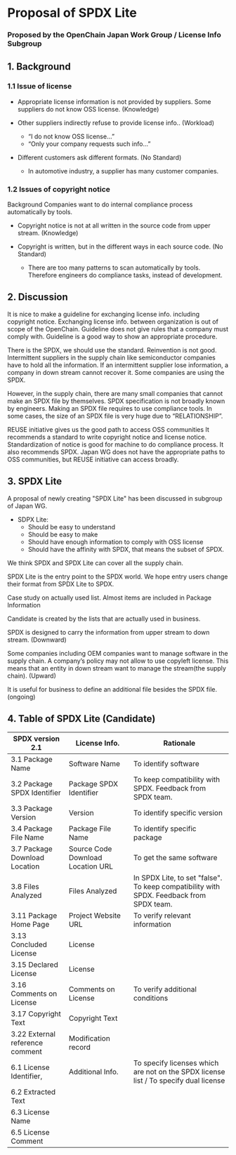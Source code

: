 # Proposal of SPDX Lite

### Proposed by the OpenChain Japan Work Group / License Info Subgroup


## 1. Background



### 1.1 Issue of license

* Appropriate license information is not provided by suppliers. Some suppliers do not know OSS license.  (Knowledge)

* Other suppliers indirectly refuse to provide license info..  (Workload)
  * “I do not know OSS license...”
  * “Only your company requests such info...”

* Different customers ask different formats.  (No Standard)
  * In automotive industry, a supplier has many customer companies. 


### 1.2 Issues of copyright notice

Background
Companies want to do internal compliance process automatically by tools.

* Copyright notice is not at all written in the source code from upper stream.  (Knowledge)

* Copyright is written, but in the different ways in each source code. (No Standard)
  * There are too many patterns to scan automatically by tools. Therefore engineers do compliance tasks, instead of development.

## 2. Discussion 

It is nice to make a guideline for exchanging license info. including copyright notice. 
Exchanging license info. between organization is out of scope of the OpenChain.
Guideline does not give rules that a company must comply with. 
Guideline is a good way to show an appropriate procedure. 

There is the SPDX, we should use the standard. 
Reinvention is not good. Intermittent suppliers in the supply chain like semiconductor companies have to hold all the information.
If an intermittent supplier lose information, a company in down stream cannot recover it.
Some companies are using the SPDX.


However, in the supply chain, there are many small companies that cannot make an SPDX file by themselves.
SPDX specification is not broadly known by engineers.
Making an SPDX file requires to use compliance tools. 
In some cases, the size of an SPDX file is very huge due to “RELATIONSHIP”.

REUSE initiative gives us the good path to access OSS communities
It recommends a standard to write copyright notice and license notice.
Standardization of notice is good for machine to do compliance process.
It also recommends SPDX. 
Japan WG does not have the appropriate paths to OSS communities, but REUSE initiative can access broadly.


## 3. SPDX Lite

A proposal of newly creating "SPDX Lite" has been discussed in subgroup of Japan WG.
* SDPX Lite:
  * Should be easy to understand
  * Should be easy to make
  * Should have enough information to comply with OSS license
  * Should have the affinity with SPDX, that means the subset of SPDX.


We think SPDX and SPDX Lite can cover all the supply chain.

SPDX Lite is the entry point to the SPDX world.
We hope entry users change their format from SPDX Lite to SPDX.


Case study on actually used list.
Almost items are included in Package Information

Candidate is created by the lists that are actually used in business.

SPDX is designed to carry the information from upper stream to down stream. (Downward)

Some companies including OEM companies want to manage software in the supply chain.
A company’s policy may not allow to use copyleft license.
This means that an entity in down stream want to manage the stream(the supply chain). (Upward)

It is useful for business to define an additional file besides the SPDX file. (ongoing)

## 4. Table of SPDX Lite (Candidate)

| SPDX version 2.1                | License Info.                     | Rationale                                                                            |
|---------------------------------|-----------------------------------|--------------------------------------------------------------------------------------|
| 3.1 Package Name                | Software Name                     | To identify software                                                                 |
| 3.2 Package SPDX Identifier  | Package SPDX Identifier	| To keep compatibility with SPDX. Feedback from SPDX team. |
| 3.3 Package Version             | Version                           | To identify specific version                                                         |
| 3.4 Package File Name           | Package File Name                 | To identify specific package                                                         |
| 3.7 Package Download Location   | Source Code Download Location URL | To get the same software                                                             |
| 3.8 Files Analyzed		   | Files Analyzed                        | In SPDX Lite, to set "false". To keep compatibility with SPDX. Feedback from SPDX team. |
| 3.11 Package Home Page          | Project Website URL               | To verify relevant information                                                       |
| 3.13 Concluded License          | License                           |                                                                                      |
| 3.15 Declared License           | License                           |                                                                                      |
| 3.16 Comments on License        | Comments on License               | To verify additional conditions                                                      |
| 3.17 Copyright Text             | Copyright Text                    |                                                                                      |
| 3.22 External reference comment | Modification record               |                                                                                      |
| 6.1 License Identifier,         | Additional Info.                  | To specify licenses which are not on the SPDX license list / To specify dual license |
| 6.2 Extracted Text              |                                   |                                                                                      |
| 6.3 License Name                |                                   |                                                                                      |
| 6.5 License Comment             |                                   |                                                                                      |




